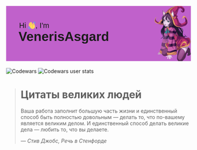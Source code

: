 



<img src="https://github.com/VenerisAsgard/VenerisAsgard/blob/main/header.png" alt="Фотокарточка">

<img align="center" src="https://www.codewars.com/users/VenerisAsgard-main/badges/large" alt="Codewars">   <img align="center" src="https://github.r2v.ch/codewars?user=VenerisAsgard-main&top_languages=true&hide_clan=true&theme=gradient" alt="Codewars user stats">

> # Цитаты великих людей
> Ваша работа заполнит большую часть жизни и единственный способ быть
> полностью довольным — делать то, что по-вашему является великим делом.
> И единственный способ делать великие дела — любить то, что вы делаете.
>
> *— Стив Джобс, Речь в Стенфорде*
